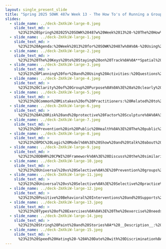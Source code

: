 ```yaml
---
layout: single_present_slide
title: "Spring 2025 SOWK 487w Week 13 - The How To's of Running a Group"
slides:
  - slide_name: ../deck-ZmXkiW-large-0.jpeg
    slide_text_md: >
      %23%23%20Spring%202025%20SOWK%20487w%20Week%2013%20-%20The%20How%20To's%20of%20Running%20a%20Group%0A%0Atitle:%20Spring%202025%20SOWK%20487w%20Week%2013%20-%20The%20How%20To's%20of%20Running%20a%20Group%0Adate:%202025-04-15%2023:01:32%0Alocation:%20Heritage%20University%0Atags:%0A%20%20-%20Heritage%20University%0A%20%20-%20BASW%20Program%0A%20%20-%20SOWK%20487w%0Apresentation_video:%20%3E%0A%20%20%22%22%0Adescription:%20%3E%0A%0AWeek%2013%20looks%20at%20activities%20done%20as%20a%20part%20of%20a%20social%20work%20group%20and%20how%20to%20facilitate%20them.%20The%20reading%20for%20this%20week%20is%20the%20second%20half%20of%20the%20report%20we%20read%20during%20week%20seven,%20and%20you%20can%20find%20the%20Washington%20Coalition%20of%20Sexual%20Assault%20Programs%20(2014)%20Section%202%20there.%20We%20spend%20time%20talking%20through%20some%20tips%20offered%20by%20the%20%5BInternational%20Association%20for%20Social%20Work%20Groups%5D(https://www.iaswg.org/practice-tips).%20The%20agenda%20for%20the%20session%20is%20as%20follows.%0A%0A-%20Using%20Activities%0A-%20Prevention%20Groups%20and%20Public%20Health%20Model%0A-%20Examples%20of%20group%20exercises%0A%0A
  - slide_name: ../deck-ZmXkiW-large-1.jpeg
    slide_text_md: >
      %23%23%20Agenda:%20Week%2013%20for%20SOWK%20487w%0A%0A-%20Using%20Activities%0A-%20Prevention%20Groups%20and%20Public%20Health%20Model%0A-%20Examples%20of%20group%20exercises%0A%0A
  - slide_name: ../deck-ZmXkiW-large-2.jpeg
    slide_text_md: >
      %23%23%20The%20Keys%20to%20Staying%20on%20Track%0A%0A**Spatial%20Requirements**:%20Classroom%20with%20moderate%20space%20required%20%20%0A**Activity%20Type**:%20Movement/group%0A**Grades**:%203-12%20%20%0A**Group%20Size**:%2010%20or%20more%20%20%0A**Time**:%2030%20minutes%20%20%0A**Introduction**:%20Individuals%20involved%20in%20self-defeating%20behaviors%20do%20not%20understand%20the%20impact%20they%20have%20on%20themselves,%20their%20family,%20their%20co-workers,%20their%20school,%20and%20on%20society.%20Self-defeating%20behaviors%20are%20easy,%20but%20doors%20will%20open%20to%20the%20person%20who%20takes%20the%20harder%20but%20worth%20it%20track%20and%20strives%20to%20achieve%20ambitions,%20dreams,%20and%20goals.%20Opportunity,%20freedom,%20and%20self-respect%20will%20follow.%20This%20activity%20demonstrates%20that%20what%20is%20not%20always%20easy%20is%20worth%20it%20in%20the%20long%20run.%0A%0A**Materials:**%0A%0A-%2030%203x5%20cards%20with%20the%20same%20number%20on%20both%20sides%20(from%201%20to%2030)%0A-%20Masking%20tape%0A-%20Timer/stop%20watch%0A-%20Whiteboard%20and%20markers%0A-%20Permanent%20marker%0A%0A**Activity:**%0A%0ATo%20prepare%20for%20this%20activity,%20set%20up%20a%20rectangular%20shape%20(12'%20by%2024')%20on%20the%20floor%20with%20the%20masking%20tape.%20%20Place%20the%20numbered%203x5%20cards%20on%20the%20floor%20in%20random%20order%20with%20the%20even%20numbers%20placed%20on%20one%20half%20of%20the%20rectangle,%20and%20the%20odd%20numbers%20placed%20on%20the%20other%20half%20(as%20shown%20in%20the%20chart%20on%20the%20following%20page).%20Set%20this%20up%20in%20an%20area%20where%20the%20group%20cannot%20see%20it%20until%20they%20start%20the%20activity.%20Make%20a%20start/finish%20line%2020%20feet%20away%20from%20the%20rectangle%20with%20masking%20tape.%20Explain%20the%20activity%20in%20another%20room%20by%20drawing%20the%20rectangle%20with%20a%20few%20numbers%20inside%20on%20the%20whiteboard%20as%20an%20example.%20Do%20not%20tell%20them%20that%20there%20are%2030%20numbers.%20Tell%20the%20following%20story%20to%20set%20the%20stage%20for%20the%20activity:%0A%0AYour%20group%20has%20been%20selected%20to%20compete%20for%20a%20contract%20to%20build%20a%20railroad%20to%20connect%20the%20tip%20of%20South%20America%20to%20Alaska.%20The%20people%20awarding%20the%20contract%20have%20come%20up%20with%20an%20activity%20to%20test%20your%20ability%20to%20work%20under%20pressure,%20meet%20deadlines,%20work%20as%20a%20team,%20and%20solve%20problems.%20Each%20member%20of%20the%20group%20needs%20to%20touch%20the%20numbered%20cardstock%20(the%20cardstock%20represents%20railroad%20ties)%20in%20numerical%20order%20(1%20through%2030).%20One%20player%20runs%20in%20and%20touches%20the%20%23%201%20and%20comes%20back%20out.%20The%20second%20player%20runs%20in%20and%20touches%20%23%202%20and%20comes%20back%20out,%20etc.%20Each%20member%20of%20the%20group%20needs%20to%20touch%20at%20least%20one%20of%20the%20numbers.%20There%20can%20only%20be%20one%20group%20member%20inside%20the%20rectangle%20at%20a%20time.%20A%2010-second%20penalty%20will%20be%20added%20for:%20a%20number%20touched%20out%20of%20order,%20two%20people%20in%20the%20rectangle%20at%20the%20same%20time,%20or%20a%20person%20in%20the%20group%20not%20touching%20a%20number.%20In%20order%20for%20the%20group%20to%20get%20the%20contract,%20they%20need%20to%20do%20the%20activity%20in%20less%20than%20one%20minute%20and%2025%20seconds.%20They%20have%20four%20attempts%20to%20get%20the%20contract.%20Give%20the%20group%20three%20to%20five%20minutes%20to%20plan%20the%20activity%20without%20you%20in%20the%20room.%20After%20the%20planning%20is%20over,%20bring%20the%20group%20to%20the%20starting%20line%20and%20ask%20if%20there%20are%20any%20final%20questions.%20Start%20the%20group%20and%20start%20the%20timer.%0A%0A**Notes%20to%20the%20facilitator:**%0A%0AAs%20the%20group%20is%20going%20through%20the%20activity,%20keep%20track%20of%20penalties.%20Stop%20the%20timer%20when%20the%20last%20person%20in%20the%20group%20is%20over%20the%20starting/ending%20line.%20Give%20the%20group%20their%20time%20and%20penalties,%20and%20allow%20three%20to%20four%20minutes%20to%20process.%20Start%20the%20processing%20by%20asking%20the%20group%20what%20they%20learned%20and%20what%20they%20can%20do%20better.%20Continue%20for%20three%20more%20attempts.%20After%20the%20fourth%20attempt,%20or%20when%20they%20get%20under%20the%201:25,%20process%20the%20activity.%0A%0A**Processing%20the%20Experience:**%0A%0A-%20What%20were%20some%20of%20the%20challenges%20of%20the%20task%3F%0A-%20Did%20you%20make%20the%20same%20mistake%20more%20than%20once%3F%20What%20was%20it%3F%0A-%20What%20mistakes%20did%20you%20correct%20in%20the%20activity%3F%0A-%20What%20type%20of%20teamwork%20was%20displayed%20in%20the%20activity%3F%0A-%20By%20accomplishing%20your%20goal,%20what%20kind%20of%20opportunities%20were%20opened%20up%20for%20your%20group%3F%0A-%20What%20consequences%20came%20as%20a%20result%20of%20penalties%3F%0A-%20What%20would%20have%20happened%20if%20a%20member%20of%20the%20group%20said,%20%22This%20is%20stupid%20and%20I%20am%20not%20going%20to%20do%20it%3F%22%0A-%20What%20motivated%20you%20to%20stay%20with%20the%20activity%20and%20not%20quit%20or%20give%20up%3F%0A-%20How%20do%20our%20choices%20in%20life%20affect%20others%3F%0A-%20What%20challenges%20do%20you%20face%20in%20your%20life%3F%0A-%20What%20were%20some%20of%20the%20principles%20that%20helped%20you%20accomplish%20the%20task%3F%0A-%20How%20would%20these%20principles%20help%20you%20on%20the%20path%20to%20opportunity,%20freedom,%20and%20self-respect%3F%0A%0A
  - slide_name: ../deck-ZmXkiW-large-3.jpeg
    slide_text_md: >
      %23%23%20Planning%20for%20and%20Using%20Activities:%20Questions%20to%20Consider%0A%3E%20We%20don't%20just%20use%20activities%20in%20our%20groups%20to%20use%20activities.%20They%20should%20always%20have%20a%20purpose%20and%20rationale.%20The%20following%20questions%20can%20be%20helpful%20when%20considering%20an%20activity%20and%20including.%0A%0A-%20How%20prescriptive%20should%20the%20activity%20be%3F%20(i.e.,%20is%20it%20a%20free-wheeling%20activity%20like%20a%20game%20of%20tag%20or%20one%20that%20requires%20detailed%20instruction%20like%20chess%3F);%20%0A-%20How%20is%20the%20activity%20regulated%20or%20controlled%3F%20(i.e.,%20does%20the%20activity%20allow%20for%20some%20autonomy%20and%20control%20among%20the%20members,%20or%20is%20it%20purely%20leader-controlled%3F);%20%0A-%20What%20are%20the%20relationship%20demands%20or%20levels%20of%20interaction%20required%3F%20(i.e.,%20is%20it%20a%20side-by-side%20arts%20and%20crafts%20activity%20or%20a%20face-to-face%20intense%20role-playing%20exercise);%20and%20%0A-%20What%20is%20the%20level%20of%20competence%20required%3F%20(i.e.,%20is%20it%20an%20activity%20that%20will%20leave%20anyone%20feeling%20incompetent%20or%20inferior,%20or%20does%20everyone%20have%20a%20reasonable%20chance%20at%20feeling%20they%20have%20successfully%20participated;%20or%20is%20it%20an%20activity%20that%20might%20frustrate%20a%20bit%20in%20an%20attempt%20to%20help%20members%20in%20part,%20to%20develop%20greater%20frustration%20tolerance,%20for%20example).%20%0A%0ARelate%20it%20to%20previous%20activity%20(e.g.,%20keys%20to%20staying%20on%20track)%0A%0A(International%20Association%20of%20Social%20Work%20Groups%20%26%20Malakoff,%20n.d.)%20https://www.iaswg.org/assets/docs/group_work_tips_from_andy_malekoff.docx%0A%0A
  - slide_name: ../deck-ZmXkiW-large-4.jpeg
    slide_text_md: >
      %23%23%20Clarity%20of%20Group%20Purpose%0A%0A%3E%20a%20clearly%20defined%20purpose%20is%20the%20powerful%20ally%20of%20group%20workers%20and%20members%20alike.%20It%20is%20crucial%20to%20the%20success%20of%20the%20groups%20with%20which%20we%20work.%20(Kurland%20%26%20Salmon,%202006,%20p.%20107)%0A%0A%0A-%20The%20purpose%20of%20the%20group%20can%20be%20stated%20clearly%20and%20concisely%20by%20both%20clients%20and%20the%20worker%0A-%20The%20stated%20purpose%20is%20the%20same%20for%20both%20clients%20and%20the%20worker,%20even%20if%20they%20might%20express%20it%20in%20different%20words%0A-%20The%20purpose%20is%20specific%20enough%20to%20provide%20direction%20and%20implications%20for%20group%20content%0A-%20The%20purpose%20is%20specific%20enough%20so%20that%20both%20clients%20and%20the%20worker%20will%20know%20when%20it%20has%20been%20achieved%0A%0A
  - slide_name: ../deck-ZmXkiW-large-5.jpeg
    slide_text_md: >
      %23%23%20Common%20Mistakes%20of%20Practitioners:%20Related%20to%20Sharing%20Purpose%0A%3E%20(Kurland%20and%20Salmon%20(2006)%20describe%20six%20common%20mistakes%20that%20practitioners%20in%20leading%20groups%20related%20to%20sharing%20purpose.%0A%0A%3E%20-%20Practitioners%20promote%20a%20group%20Purpose%20without%20adequate%20consideration%20of%20client%20need.%20(consider%20not%20allowing%20the%20group%20to%20flow%20were%20needed)%0A%3E%20-%20Practitioners%20confuse%20group%20Purpose%20with%20group%20content.%20(confusing%20the%20means%20and%20the%20ends.%20Think%20about%20getting%20to%20the%20root%20of%20the%20problem%20and%20knowing%20reasons%20verses%20what%20going%20to%20do.)%0A%3E%20-%20Practitioners%20state%20group%20Purpose%20at%20such%20a%20high%20level%20of%20generality%20that%20it%20is%20vague%20and%20meaningless%20and,%20therefore,%20provides%20little%20direction%20for%20the%20group.%20(does%20not%20provide%20focus%20or%20structure)%0A%3E%20-%20Practitioners%20are%20reluctant%20to%20share%20with%20the%20members%20their%20perceptions%20and%20ideas%20about%20the%20group%E2%80%99s%20Purpose.%20(it%20is%20ok%20to%20share%20and%20help%20guide%20the%20group.)%0A%3E%20-%20Practitioners%20function%20with%20a%20hidden%20Purpose%20in%20mind%20that%20they%20do%20not%20share%20with%20the%20group.%20(manipulative.%20Don't%20be%20afraid%20to%20come%20right%20out%20and%20share%20what%20is%20going%20on.)%0A%3E%20-%20Practitioners%20do%20not%20understand%20Purpose%20as%20a%20dynamic,%20evolving%20concept%20that%20changes%20over%20the%20life%20of%20the%20group.%20Instead,%20they%20view%20Purpose%20as%20static%20and%20fixed.%20(it%20is%20a%20dynamic%20process%20that%20grows)%0A%0A(p.%20108)%0A%0A%3Cdiv%20style%3D%22text-align:%20center%22%20markdown%3D%221%22%3E%0AReference%0A%3C/div%3E%0A%3Cdiv%20style%3D%22margin:%200%200%200%202em;%20text-indent:%20-2em;%22%20markdown%3D%221%22%3E%0A%0AKurland,%20R.,%20%26%20Salmon,%20R.%20(2006).%20Purpose:%20A%20misunderstood%20and%20misused%20keystone%20of%20group%20work%20practice.%20_Social%20Work%20With%20Groups,%2029_(2-3),%20105-120.%20%3Chttps://doi.org/10.1300/j009v29n02_08%3E%0A%0A%3C/div%3E%0A%0A
  - slide_name: ../deck-ZmXkiW-large-6.jpeg
    slide_text_md: >
      %23%23%20A%20Risk%20and%20protective%20Factor%20Sculpture%0A%0A%3E%20Taken%20from%20Guiding%20Good%20Choices%20session%201.%0A%0A%3E%20We%20are%20going%20to%20be%20talking%20about%20risk%20and%20protective%20factors%20later%20today.%20I%20wanted%20to%20start%20with%20an%20activity%20to%20see%20how%20they%20interact.%0A%0A*%20Obtain%20volunteers%20for%20each%20protective%20factor%0A%20%20%20%20-%20Adolescent,%20parent,%20grandparent,%20coach,%20minister,%20friend%0A*%20Have%20form%20a%20circle%20of%20protection%20around%20the%20adolescent%20joining%20hands%0A*%20Obtain%20volunteers%20for%20risk%20factors%0A%20%20%20%20-%20convenience%20store%20operator,%20other%20friend,%20brother,%20school%20board%20president%0A*%20Instruct%20people%20representing%20risk%20factors%20to%20try%20to%20%22get%20to%22%20our%20adolescents%20through%20the%20circle%20of%20protection%20without%20causing%20any%20bodily%20injury.%20After%20a%20minute%20or%20so,%20help%20participants%20debrief%20what%20they%20saw%20or%20heard%20happening.%0A*%20___________%20is%20pretty%20well%20protective%20here.%20We%20could%20form%20a%20group%20of%20parents%20to%20tell%20the%20convenience%20store%20operators%20they've%20had%20enough%20and%20will%20not%20allow%20the%20sale%20of%20alcohol%20to%20minors.%20They%20will%20picket%20the%20store,%20etc.%0A*%20Bring%20person%20into%20circle%20too%0AFeedback%0A%0A%3Cdiv%20style%3D%22text-align:%20center%22%20markdown%3D%221%22%3E%0AReference%0A%3C/div%3E%0A%3Cdiv%20style%3D%22margin:%200%200%200%202em;%20text-indent:%20-2em;%22%20markdown%3D%221%22%3E%0A%0AHawkins,%20J.%20D.,%20%26%20Catalano,%20R.%20F.%20(2004).%20Guiding%20good%20choices:%20A%20program%20for%20parents%20of%20children%20ages%209-14%20-%20Facilitator%20Manual.%20Channing%20Bete%20Company.%20%0A%0A%3C/div%3E%0A%0A
  - slide_name: ../deck-ZmXkiW-large-7.jpeg
    slide_text_md: >
      %23%23%20Prevention%20in%20Public%20Health%0A%3E%20The%20public%20health%20framework%20is%20a%20method%20for%20creating%20change%20at%20various%20levels%20using%20the%20following%20key%20ideas:%0A%0A%5BWhole%20Class%20Activity%5D%20Relate%20each%20key%20idea%20to%20PDC%20and%20coalition%20work.%0A%0A-%20**Defining%20the%20target**:%20A%20identified%20area%20of%20focus.%0A-%20**Understanding%20Risk%20and%20Protection**:%20Through%20research-based%20knowledge,%20finding%20corollary%20or%20casual%20ways%20to%20relate%20things%20to%20the%20target.%20Risks%20are%20the%20factors%20that%20play%20a%20causal%20role%20that%20have%20a%20perceived%20negative,%20whereas%20protective%20factors%20are%20those%20that%20are%20perceived%20as%20positive.%0A-%20**Interrupting%20Risk%20and%20Building%20Protection**:%20Develop%20interventions%20to%20interrupt%20risk%20or%20promote%20protective%20processes.%0A-%20**Assessing%20the%20Effectiveness%20of%20Prevention**:%20Assess%20level%20of%20change.%0A%0A%0A
  - slide_name: ../deck-ZmXkiW-large-8.jpeg
    slide_text_md: >
      %23%23%20PDC%20Logic%20Model%0A%3E%20Show%20and%20talk%20about%20the%20target,%20risk%20and%20protective%20factors,%20interventions,%20and%20evaluation%20that%20is%20done%20related%20to%20the%20logic%20model%0A%0A
  - slide_name: ../deck-ZmXkiW-large-9.jpeg
    slide_text_md: >
      %23%23%20DBHR%20CPWI%20Framework%0A%3E%20Discuss%20the%20similarities%20of%20Community%20Prevention%20and%20Wellness%20Initiative%20(CPWI)'s%20through%20DSHS%20Division%20of%20Behavioral%20Health%20and%20Recovery%20(DBHR)%20planning%20framework%20to%20the%20generalist%20intervention%20model.%0A%0A%0A
  - slide_name: ../deck-ZmXkiW-large-10.jpeg
    slide_text_md: >
      %23%23%20Universal%20vs%20Selective%0A%3E%20Prevention%20groups%20can%20choose%20to%20either%20do%20universal%20prevention%20or%20selective%20prevention.%0A%0AUniversal%20is%20focused%20on%20things%20provided%20to%20everybody.%0ASelective%20is%20where%20a%20group%20is%20specifically%20targeted.%0A%0A-%3E%20Next%20Slide%0A%0A%0A
  - slide_name: ../deck-ZmXkiW-large-11.jpeg
    slide_text_md: >
      %23%23%20Universal%20vs%20Selective%0A%3E%20Selective%20practice%20can%20be%20related%20to%20some%20of%20the%20following%20considerations:%0A%0A%5BWhole%20Class%20Activity%5D%20Elicit%20examples%20of%20each.%0A%0A*%20__Person-Environment%20Fit__:%20groups%20using%20a%20cognitive%20behavioral%20approach%20to%20improve%20a%20person%20in%20the%20environment%20fit%20(i.e.,%20group%20addressing%20beliefs%20about%20condom%20use%20and%20how%20to%20get%20a%20partner%20to%20use)%0A%20%20%20%20-%20Focus%20on%20individual%20change%20or%20group%20change%0A%20%20%20%20-%20Can%20be%20skill%20building%20(role%20play)%0A*%20__Human%20Development__:%20Interventions%20should%20be%20built%20on%20research-based%20knowledge%20of%20human%20development.%0A%20%20%20%20-%20Built%20on%20needs%20that%20are%20presented%0A%20%20%20%20-%20Reviews%20developmental%20transitions%0A__Culturally%20Competent%20Practice__:%20Cultural%20Humility%0AThey%20can%20also%20have%20indicated%20services,%20which%20are%20focused%20on%20needs%20that%20have%20been%20demonstrated%20or%20require%20a%20higher%20level%20of%20support.%20These%20indicated%20needs%20are%20often%20performed%20by%20an%20outside%20professional%20or%20persons%20with%20more%20specific%20training.%0A%0A
  - slide_name: ../deck-ZmXkiW-large-12.jpeg
    slide_text_md: >
      %23%23%20Positive%20Behavioral%20Interventions%20and%20Supports%20Pyramid%0A%3E%20The%20idea%20of%20universal%20vs%20selective%20fits%20in%20very%20well%20with%20the%20PBIS%20Tiered%20Intervention%20Model.%0A%0ADiscuss%20each%20component%20and%20how%20what%20it%20looks%20like.%0A%0A%0A
  - slide_name: ../deck-ZmXkiW-large-13.jpeg
    slide_text_md: >
      %23%23%20Types%20of%20Exercises%0A%0A%3E%20The%20exercise%20needs%20to%20be%20appropriate%20for%20the%20age%20and%20experience%20levels%20of%20participants%20to%20ensure%20that%20participants%20have%20sufficient%20developmental%20resources%20to%20benefit%20from%20the%20experience.%20Congruence%20between%20the%20dimensions%20addressed%20in%20the%20didactic%20component%20and%20the%20dimensions%20experienced%20in%20the%20exercise%20is%20essential.%20(p.38)%0A%0A-%20Self-assessment%0A-%20Cognitive%20restructuring%0A-%20Role-playing%0A-%20Imagery%0A-%20Body%20awareness%0A-%20Homework%0A%0A%3Cdiv%20style%3D%22text-align:%20center%22%20markdown%3D%221%22%3E%0AReference%0A%3C/div%3E%0A%3Cdiv%20style%3D%22margin:%200%200%200%202em;%20text-indent:%20-2em;%22%20markdown%3D%221%22%3E%0A%0AFurr,%20S.%20R.%20(2000).%20Structuring%20the%20group%20experience:%20A%20format%20for%20designing%20psychoeducational%20groups.%20_The%20Journal%20for%20Specialists%20in%20Group%20Work,%2025_(1),%2029%E2%80%9349.%20%3Chttp://dx.doi.org/10.1080/01933920008411450%3E%0A%0A%3C/div%3E%0A%0A
  - slide_name: ../deck-ZmXkiW-large-14.jpeg
    slide_text_md: >
      %23%23%20String%20Paint%20and%20Stories%0A*%20__Description__:%20%20Sometimes%20when%20wanting%20to%20talk%20about%20deeper%20more%20difficult%20issues,%20it%20is%20helpful%20to%20give%20group%20members%20something%20else%20to%20focus%20on%20while%20they%20talk.%20%20One%20thing%20that%20you%20can%20do%20is%20give%20them%20a%20piece%20of%20paper%20with%20a%20string%20and%20some%20paint.%20%20They%20are%20instructed%20to%20make%20a%20panting%20with%20the%20string%20while%20they%20talk%20about%20the%20day's%20topic.%0A*%20__Purpose__:%20%20It%20is%20sometime%20easier%20to%20share%20about%20various%20issues%20when%20you%20are%20also%20doing%20another%20mindless%20task%20(such%20as%20painting%20with%20string).%20%20This%20allows%20the%20member%20to%20not%20be%20so%20concerned%20that%20everybody%20else%20is%20looking%20at%20them.%0A%0A%3E%20%5BWhole%20Class%20Activity%5D%20Have%20students%20divide%20up%20into%20three%20groups.%20One%20student%20will%20be%20chosen%20as%20the%20facilitator.%20Following%20a%20mutual%20aid%20model,%20students%20will%20spend%20time%20discussing%20difficulties%20in%20being%20able%20to%20implement%20self-care%20in%20their%20lives%20or%20the%20successes%20in%20being%20able%20to%20take%20care%20of%20themselves.%0A%0A
  - slide_name: ../deck-ZmXkiW-large-15.jpeg
    slide_text_md: >
      %23%23%20Speed%20Hating%20-%20A%20Date%20with%20Discrimination%0A%3E%20Speed%20Hating:%20A%20Date%20with%20Discrimination%0A%0A-%20Something%20I%20was%20taught%20by%20creators%20at%20national%20RHA%20meeting%0A-%20Will%20have%20a%20brief%20period%20of%20time%20to%20read%20the%20scenario,%20then%20act%20out%20the%20conversation%0A%0A%3E%20%5BWhole%20Class%20Activity%5D%20Have%20everybody%20move%20chairs%20and%20tables%20into%20speed%20dating%20set%20up...%0A%0A%0A%3E%20%5BActivity%5D%20Have%20everybody%20complete%20the%20speed%20dating%20topic.%0A%0A-%20Something%20I%20was%20taught%20by%20creators%20at%20national%20RHA%20meeting%0A-%20Will%20have%20a%20brief%20period%20of%20time%20to%20read%20the%20scenario,%20then%20act%20out%20the%20conversation%0A%0ADebriefing%0A%0A-%20What%20did%20you%20think%20of%20the%20activity%0A-%20Any%20areas%20that%20it%20made%20you%20think%20differently%3F%0A%0A
---
```

